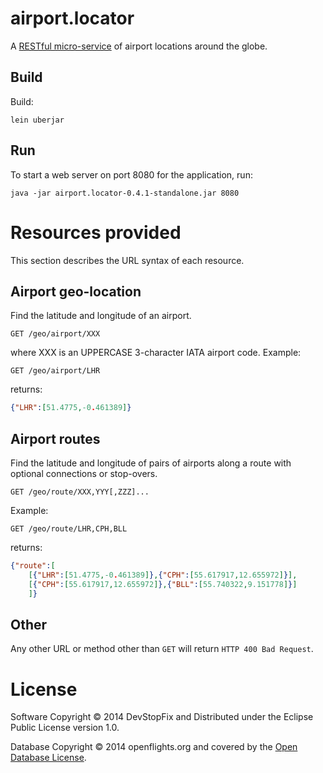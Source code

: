 # airport.locator

A [RESTful micro-service](http://martinfowler.com/articles/microservices.html) of
airport locations around the globe.

## Build

Build:

    lein uberjar

## Run

To start a web server on port 8080 for the application, run:

    java -jar airport.locator-0.4.1-standalone.jar 8080

# Resources provided

This section describes the URL syntax of each resource.

## Airport geo-location

Find the latitude and longitude of an airport.

```
GET /geo/airport/XXX
```

where XXX is an UPPERCASE 3-character IATA airport code. Example:

```
GET /geo/airport/LHR
```

returns:

```json
{"LHR":[51.4775,-0.461389]}
```

## Airport routes

Find the latitude and longitude of pairs of airports along a route
with optional connections or stop-overs.

```
GET /geo/route/XXX,YYY[,ZZZ]...
```

Example:

```
GET /geo/route/LHR,CPH,BLL
```

returns:

```json
{"route":[
    [{"LHR":[51.4775,-0.461389]},{"CPH":[55.617917,12.655972]}],
    [{"CPH":[55.617917,12.655972]},{"BLL":[55.740322,9.151778]}]
    ]}
```

## Other

Any other URL or method other than ```GET``` will return ```HTTP 400 Bad Request```.

# License

Software Copyright © 2014 DevStopFix and Distributed under the Eclipse Public License version 1.0.

Database Copyright © 2014 openflights.org and covered by the [Open Database License](http://opendatacommons.org/licenses/odbl/1.0/).

